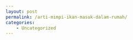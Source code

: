 ```yaml
---
layout: post
permalink: /arti-mimpi-ikan-masuk-dalam-rumah/
categories:
    - Uncategorized
---
```


